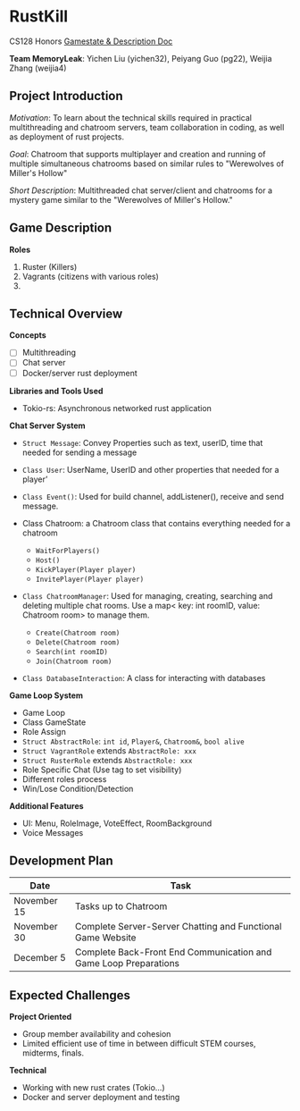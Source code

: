# RustKill 
CS128 Honors
[Gamestate & Description Doc](https://docs.google.com/document/d/1cfV9vRisjSao56QPLooyyAIHvg3fE0QyBqc-j96xIwU/edit)

**Team MemoryLeak**: Yichen Liu (yichen32), Peiyang Guo (pg22), Weijia Zhang (weijia4)

## Project Introduction

*Motivation*: To learn about the technical skills required in practical multithreading and chatroom servers, team collaboration in coding, as well as deployment of rust projects. 

*Goal*: Chatroom that supports multiplayer and creation and running of multiple simultaneous chatrooms based on similar rules to "Werewolves of Miller's Hollow"

*Short Description*: Multithreaded chat server/client and chatrooms for a mystery game similar to the "Werewolves of Miller's Hollow."

## Game Description
**Roles**
1. Ruster (Killers)
2. Vagrants (citizens with various roles) 
  1. 

## Technical Overview

**Concepts**
- [ ] Multithreading
- [ ] Chat server
- [ ] Docker/server rust deployment

**Libraries and Tools Used**
* Tokio-rs: Asynchronous networked rust application

**Chat Server System**

* `Struct Message`: Convey Properties such as text, userID, time that needed for sending a message
* `Class User`: UserName, UserID and other properties that needed for a player’
* `Class Event()`: Used for build channel<Message>, addListener(), receive and send message.

* Class Chatroom: a Chatroom class that contains everything needed for a chatroom
  * `WaitForPlayers()`
  * `Host()`
  * `KickPlayer(Player player)`
  * `InvitePlayer(Player player)`

* `Class ChatroomManager`: Used for managing, creating, searching and deleting multiple chat rooms. Use a map< key: int roomID,  value: Chatroom room> to manage them.
  * `Create(Chatroom room)`
  * `Delete(Chatroom room)`
  * `Search(int roomID)`
  * `Join(Chatroom room)`
* `Class DatabaseInteraction`: A class for interacting with databases

**Game Loop System**
  
* Game Loop
* Class GameState
* Role Assign
* `Struct AbstractRole`: `int id`, `Player&`, `Chatroom&`, `bool alive`
* `Struct VagrantRole` extends `AbstractRole: xxx`
* `Struct RusterRole` extends `AbstractRole: xxx`
* Role Specific Chat (Use tag to set visibility)
* Different roles process
* Win/Lose Condition/Detection

  
**Additional Features**
* UI: Menu, RoleImage, VoteEffect, RoomBackground
* Voice Messages

  
## Development Plan
  
| Date | Task |
| ------------- | ------------- |
| November 15      | Tasks up to Chatroom                       |
| November 30       |  Complete Server-Server Chatting and Functional Game Website  |
| December 5     |  Complete Back-Front End Communication and Game Loop Preparations| 
 

## Expected Challenges

**Project Oriented**
* Group member availability and cohesion
* Limited efficient use of time in between difficult STEM courses, midterms, finals. 
  
  
**Technical**
* Working with new rust crates (Tokio...)
* Docker and server deployment and testing
  



